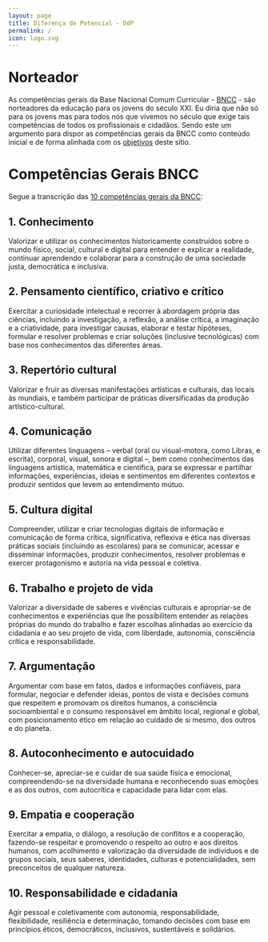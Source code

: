 ```yaml
---
layout: page
title: Diferença de Potencial - DdP
permalink: /
icon: logo.svg
---
```


# Norteador

As competências gerais da Base Nacional Comum Curricular - [BNCC](http://basenacionalcomum.mec.gov.br/) - são norteadores da educação para os jovens do século XXI. Eu diria que não só para os jovens mas para todos nós que vivemos no século que exige tais competências de todos os profissionais e cidadãos. Sendo este um argumento para dispor as competências gerais da BNCC como conteúdo inicial e de forma alinhada com os [objetivos]( {{site.baseurl}}/sobre) deste sítio.



# Competências Gerais BNCC
Segue a transcrição das [10 competências gerais da BNCC](http://basenacionalcomum.mec.gov.br/abase/#introducao):


## 1. Conhecimento
Valorizar e utilizar os conhecimentos historicamente construídos sobre o mundo físico, social, cultural e digital para entender e explicar a realidade, continuar aprendendo e colaborar para a construção de uma sociedade justa, democrática e inclusiva.

## 2. Pensamento científico, criativo e crítico
Exercitar a curiosidade intelectual e recorrer à abordagem própria das ciências, incluindo a investigação, a reflexão, a análise crítica, a imaginação e a criatividade, para investigar causas, elaborar e testar hipóteses, formular e resolver problemas e criar soluções (inclusive tecnológicas) com base nos conhecimentos das diferentes áreas.

## 3. Repertório cultural
Valorizar e fruir as diversas manifestações artísticas e culturais, das locais às mundiais, e também participar de práticas diversificadas da produção artístico-cultural.

## 4. Comunicação
Utilizar diferentes linguagens – verbal (oral ou visual-motora, como Libras, e escrita), corporal, visual, sonora e digital –, bem como conhecimentos das linguagens artística, matemática e científica, para se expressar e partilhar informações, experiências, ideias e sentimentos em diferentes contextos e produzir sentidos que levem ao entendimento mútuo.

## 5. Cultura digital
Compreender, utilizar e criar tecnologias digitais de informação e comunicação de forma crítica, significativa, reflexiva e ética nas diversas práticas sociais (incluindo as escolares) para se comunicar, acessar e disseminar informações, produzir conhecimentos, resolver problemas e exercer protagonismo e autoria na vida pessoal e coletiva.

## 6. Trabalho e projeto de vida
Valorizar a diversidade de saberes e vivências culturais e apropriar-se de conhecimentos e experiências que lhe possibilitem entender as relações próprias do mundo do trabalho e fazer escolhas alinhadas ao exercício da cidadania e ao seu projeto de vida, com liberdade, autonomia, consciência crítica e responsabilidade.

## 7. Argumentação
Argumentar com base em fatos, dados e informações confiáveis, para formular, negociar e defender ideias, pontos de vista e decisões comuns que respeitem e promovam os direitos humanos, a consciência socioambiental e o consumo responsável em âmbito local, regional e global, com posicionamento ético em relação ao cuidado de si mesmo, dos outros e do planeta.

## 8. Autoconhecimento e autocuidado
Conhecer-se, apreciar-se e cuidar de sua saúde física e emocional, compreendendo-se na diversidade humana e reconhecendo suas emoções e as dos outros, com autocrítica e capacidade para lidar com elas.

## 9. Empatia e cooperação
Exercitar a empatia, o diálogo, a resolução de conflitos e a cooperação, fazendo-se respeitar e promovendo o respeito ao outro e aos direitos humanos, com acolhimento e valorização da diversidade de indivíduos e de grupos sociais, seus saberes, identidades, culturas e potencialidades, sem preconceitos de qualquer natureza.

## 10. Responsabilidade e cidadania
Agir pessoal e coletivamente com autonomia, responsabilidade, flexibilidade, resiliência e determinação, tomando decisões com base em princípios éticos, democráticos, inclusivos, sustentáveis e solidários.
